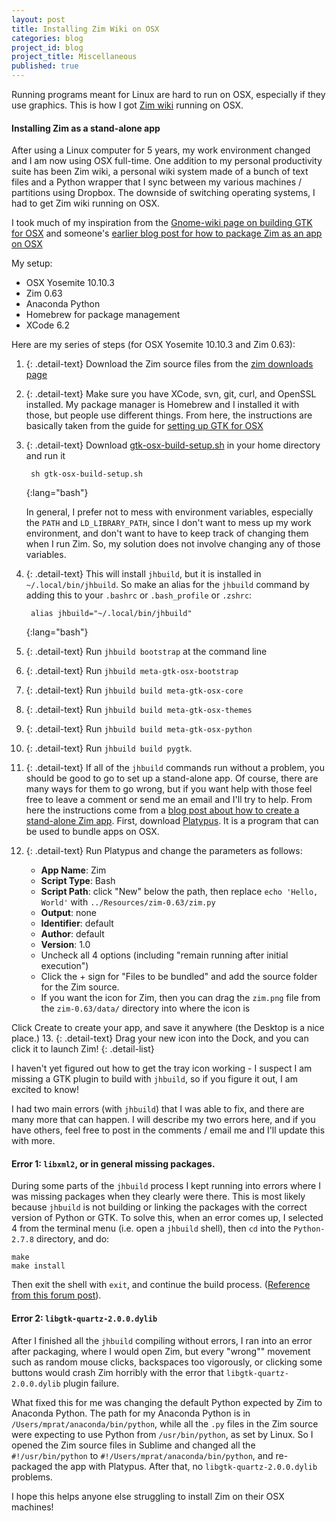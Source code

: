 ```yaml
---
layout: post
title: Installing Zim Wiki on OSX
categories: blog
project_id: blog
project_title: Miscellaneous
published: true
---
```


Running programs meant for Linux are hard to run on OSX, especially if they use graphics. This is how I got [Zim wiki](http://zim-wiki.org/) running on OSX. 

<!-- more -->

#### Installing Zim as a stand-alone app

After using a Linux computer for 5 years, my work environment changed and I am now using OSX full-time. One addition to my personal productivity suite has been Zim wiki, a personal wiki system made of a bunch of text files and a Python wrapper that I sync between my various machines / partitions using Dropbox. The downside of switching operating systems, I had to get Zim wiki running on OSX. 

I took much of my inspiration from the [Gnome-wiki page on building GTK for OSX](https://wiki.gnome.org/action/show//Projects/GTK+/OSX/Building?action=show&redirect=GTK%2B%2FOSX%2FBuilding) and someone's [earlier blog post for how to package Zim as an app on OSX](http://docs.gz.ro/node/183)

My setup:

* OSX Yosemite 10.10.3
* Zim 0.63
* Anaconda Python
* Homebrew for package management
* XCode 6.2

Here are my series of steps (for OSX Yosemite 10.10.3 and Zim 0.63):

1. {: .detail-text} Download the Zim source files from the [zim downloads page](http://zim-wiki.org/downloads.html)
2. {: .detail-text} Make sure you have XCode, svn, git, curl, and OpenSSL installed. My package manager is Homebrew and I installed it with those, but people use different things. From here, the instructions are basically taken from the guide for [setting up GTK for OSX](https://wiki.gnome.org/action/show//Projects/GTK+/OSX/Building?action=show&redirect=GTK%2B%2FOSX%2FBuilding)
3. {: .detail-text} Download [gtk-osx-build-setup.sh](https://git.gnome.org/browse/gtk-osx/plain/gtk-osx-build-setup.sh) in your home directory and run it

		sh gtk-osx-build-setup.sh
	{:lang="bash"}

	In general, I prefer not to mess with environment variables, especially the `PATH` and `LD_LIBRARY_PATH`, since I don't want to mess up my work environment, and don't want to have to keep track of changing them when I run Zim. So, my solution does not involve changing any of those variables. 

4. {: .detail-text} This will install `jhbuild`, but it is installed in `~/.local/bin/jhbuild`. So make an alias for the `jhbuild` command by adding this to your `.bashrc` or `.bash_profile` or `.zshrc`:

		alias jhbuild="~/.local/bin/jhbuild"
	{:lang="bash"}

5. {: .detail-text} Run `jhbuild bootstrap` at the command line
6. {: .detail-text} Run `jhbuild meta-gtk-osx-bootstrap`
7. {: .detail-text} Run `jhbuild build meta-gtk-osx-core`
8. {: .detail-text} Run `jhbuild build meta-gtk-osx-themes`
9. {: .detail-text} Run `jhbuild build meta-gtk-osx-python`
10. {: .detail-text} Run `jhbuild build pygtk`. 
11. {: .detail-text} If all of the `jhbuild` commands run without a problem, you should be good to go to set up a stand-alone app. Of course, there are many ways for them to go wrong, but if you want help with those feel free to leave a comment or send me an email and I'll try to help. From here the instructions come from a [blog post about how to create a stand-alone Zim app](http://docs.gz.ro/node/183). First, download [Platypus](http://sveinbjorn.org/platypus). It is a program that can be used to bundle apps on OSX. 
12. {: .detail-text} Run Platypus and change the parameters as follows: 

	* **App Name**: Zim
	* **Script Type**: Bash
	* **Script Path**: click "New" below the path, then replace `echo 'Hello, World'` with `../Resources/zim-0.63/zim.py`
	* **Output**: none
	* **Identifier**: default
	* **Author**: default
	* **Version**: 1.0
	* Uncheck all 4 options (including "remain running after initial execution")
	* Click the + sign for "Files to be bundled" and add the source folder for the Zim source.
	* If you want the icon for Zim, then you can drag the `zim.png` file from the `zim-0.63/data/` directory into where the icon is

Click Create to create your app, and save it anywhere (the Desktop is a nice place.)
13. {: .detail-text} Drag your new icon into the Dock, and you can click it to launch Zim!
{: .detail-list} 

I haven't yet figured out how to get the tray icon working - I suspect I am missing a GTK plugin to build with `jhbuild`, so if you figure it out, I am excited to know! 

I had two main errors (with `jhbuild`) that I was able to fix, and there are many more that can happen. I will describe my two errors here, and if you have others, feel free to post in the comments / email me and I'll update this with more.

#### Error 1: `libxml2`, or in general missing packages. 

During some parts of the `jhbuild` process I kept running into errors where I was missing packages when they clearly were there. This is most likely because `jhbuild` is not building or linking the packages with the correct version of Python or GTK. To solve this, when an error comes up, I selected 4 from the terminal menu (i.e. open a `jhbuild` shell), then `cd` into the `Python-2.7.8` directory, and do: 
	
	make
	make install 

Then exit the shell with `exit`, and continue the build process. ([Reference from this forum post](https://www.mail-archive.com/gtk-osx-devel-list@gnome.org/msg00151.html)). 

#### Error 2: `libgtk-quartz-2.0.0.dylib`

After I finished all the `jhbuild` compiling without errors, I ran into an error after packaging, where I would open Zim, but every "wrong"" movement such as random mouse clicks, backspaces too vigorously, or clicking some buttons would crash Zim horribly with the error that `libgtk-quartz-2.0.0.dylib` plugin failure. 

What fixed this for me was changing the default Python expected by Zim to Anaconda Python. The path for my Anaconda Python is in `/Users/mprat/anaconda/bin/python`, while all the `.py` files in the Zim source were expecting to use Python from `/usr/bin/python`, as set by Linux. So I opened the Zim source files in Sublime and changed all the `#!/usr/bin/python` to `#!/Users/mprat/anaconda/bin/python`, and re-packaged the app with Platypus. After that, no `libgtk-quartz-2.0.0.dylib` problems. 

I hope this helps anyone else struggling to install Zim on their OSX machines!